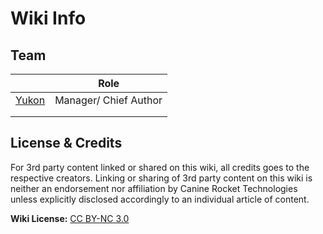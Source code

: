 # Wiki Info

## Team

<table><thead><tr><th data-type="users" data-multiple></th><th>Role</th></tr></thead><tbody><tr><td><a href="http://localhost:5000/u/MuiZts1GNphi1dkDTCY3ivZH1Os2">Yukon</a></td><td>Manager/ Chief Author</td></tr><tr><td></td><td></td></tr><tr><td></td><td></td></tr></tbody></table>

## License & Credits

For 3rd party content linked or shared on this wiki, all credits goes to the respective creators. Linking or sharing of 3rd party content on this wiki is neither an endorsement nor affiliation by Canine Rocket Technologies unless explicitly disclosed accordingly to an individual article of content.&#x20;

**Wiki License:** [CC BY-NC 3.0](https://creativecommons.org/licenses/by-nc/3.0/)

